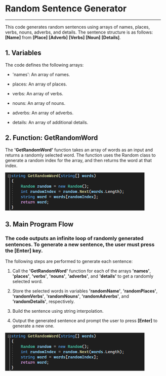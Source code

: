 # Random Sentence Generator
***

This code generates random sentences using arrays of names, places, verbs, nouns, adverbs, and details. The sentence structure is as follows: **[Name]** from **[Place]** **[Adverb]** **[Verbs]** **[Noun]** **[Details]**.

## 1. Variables

The code defines the following arrays:

- 'names': An array of names.

- places: An array of places.

- verbs: An array of verbs.

- nouns: An array of nouns.

- adverbs: An array of adverbs.

- details: An array of additional details.

## 2. Function: GetRandomWord

The **'GetRandomWord'** function takes an array of words as an input and returns a randomly selected word. The function uses the Random class to generate a random index for the array, and then returns the word at that index.

<img src="GetRandomWord.png" alt="Alt text" title="GetRandomWord">

## 3. Main Program Flow

### The code outputs an infinite loop of randomly generated sentences. To generate a new sentence, the user must press the [Enter] key.

 The following steps are performed to generate each sentence:

1. Call the **'GetRandomWord'** function for each of the arrays **'names'**, **'places'**, **'verbs'**, **'nouns'**, **'adverbs'**, and **'details'** to get a randomly selected word.

2. Store the selected words in variables **'randomName'**, **'randomPlaces'**, **'randomVerbs'**, **'randomNouns'**, **'randomAdverbs'**, and **'randomDetails'**, respectively.

3. Build the sentence using string interpolation.

4. Output the generated sentence and prompt the user to press **[Enter]** to generate a new one.

<img src="GetRandomWord.png" alt="Alt text" title="GetRandomWord">
